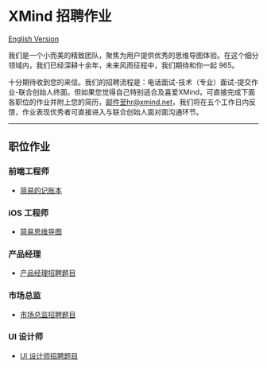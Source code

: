 # XMind 招聘作业

[English Version](README_en.md)

我们是一个小而美的精致团队，聚焦为用户提供优秀的思维导图体验。在这个细分领域内，我们已经深耕十余年，未来风雨征程中，我们期待和你一起 965。

十分期待收到您的来信。我们的招聘流程是：电话面试-技术（专业）面试-提交作业-联合创始人终面。但如果您觉得自己特别适合及喜爱XMind，可直接完成下面各职位的作业并附上您的简历，邮件至hr@xmind.net，我们将在五个工作日内反馈，作业表现优秀者可直接进入与联合创始人面对面沟通环节。

---

## 职位作业

### 前端工程师
* [简易的记账本](frontend-1/README.md)

### iOS 工程师
* [简易思维导图](ios-1/README.md)

### 产品经理
* [产品经理招聘题目](project-manager/README.md)

### 市场总监
* [市场总监招聘题目](marketing-director/README.md)

### UI 设计师
* [UI 设计师招聘题目](ui-designer/README.md)